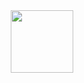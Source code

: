 

<div id="header" align="center">
  <img src="https://tenor.com/bHVdn.gif" width="100"/>
</div>

<div align="center">
<img src="https://komarev.com/ghpvc/?username=Eag1e-0w1&style=flat-square&color=blue" alt=""/>
</div>
